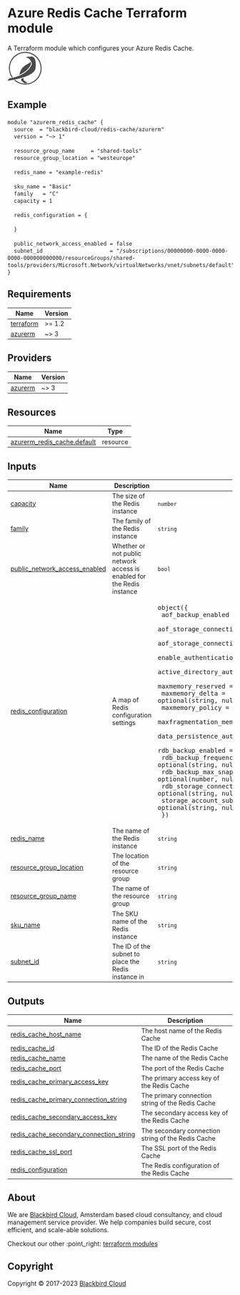 # Azure Redis Cache Terraform module
A Terraform module which configures your Azure Redis Cache.  
[![blackbird-logo](https://raw.githubusercontent.com/blackbird-cloud/terraform-module-template/main/.config/logo_simple.png)](https://www.blackbird.cloud)

## Example
```hcl
module "azurerm_redis_cache" {
  source  = "blackbird-cloud/redis-cache/azurerm"
  version = "~> 1"

  resource_group_name     = "shared-tools"
  resource_group_location = "westeurope"

  redis_name = "example-redis"

  sku_name = "Basic"
  family   = "C"
  capacity = 1

  redis_configuration = {

  }

  public_network_access_enabled = false
  subnet_id                     = "/subscriptions/00000000-0000-0000-0000-000000000000/resourceGroups/shared-tools/providers/Microsoft.Network/virtualNetworks/vnet/subnets/default"
}
```

## Requirements

| Name | Version |
|------|---------|
| <a name="requirement_terraform"></a> [terraform](#requirement\_terraform) | >= 1.2 |
| <a name="requirement_azurerm"></a> [azurerm](#requirement\_azurerm) | ~> 3 |

## Providers

| Name | Version |
|------|---------|
| <a name="provider_azurerm"></a> [azurerm](#provider\_azurerm) | ~> 3 |

## Resources

| Name | Type |
|------|------|
| [azurerm_redis_cache.default](https://registry.terraform.io/providers/hashicorp/azurerm/latest/docs/resources/redis_cache) | resource |

## Inputs

| Name | Description | Type | Default | Required |
|------|-------------|------|---------|:--------:|
| <a name="input_capacity"></a> [capacity](#input\_capacity) | The size of the Redis instance | `number` | n/a | yes |
| <a name="input_family"></a> [family](#input\_family) | The family of the Redis instance | `string` | n/a | yes |
| <a name="input_public_network_access_enabled"></a> [public\_network\_access\_enabled](#input\_public\_network\_access\_enabled) | Whether or not public network access is enabled for the Redis instance | `bool` | `true` | no |
| <a name="input_redis_configuration"></a> [redis\_configuration](#input\_redis\_configuration) | A map of Redis configuration settings | <pre>object({<br>    aof_backup_enabled                      = optional(bool, false)<br>    aof_storage_connection_string_0         = optional(string, null)<br>    aof_storage_connection_string_1         = optional(string, null)<br>    enable_authentication                   = optional(bool, true)<br>    active_directory_authentication_enabled = optional(bool, false)<br>    maxmemory_reserved                      = optional(string, null)<br>    maxmemory_delta                         = optional(string, null)<br>    maxmemory_policy                        = optional(string, null)<br>    maxfragmentation_memory_reserved        = optional(string, null)<br>    data_persistence_authentication_method  = optional(string, null)<br>    rdb_backup_enabled                      = optional(bool, false)<br>    rdb_backup_frequency                    = optional(string, null)<br>    rdb_backup_max_snapshot_count           = optional(number, null)<br>    rdb_storage_connection_string           = optional(string, null)<br>    storage_account_subscription_id         = optional(string, null)<br>  })</pre> | n/a | yes |
| <a name="input_redis_name"></a> [redis\_name](#input\_redis\_name) | The name of the Redis instance | `string` | n/a | yes |
| <a name="input_resource_group_location"></a> [resource\_group\_location](#input\_resource\_group\_location) | The location of the resource group | `string` | n/a | yes |
| <a name="input_resource_group_name"></a> [resource\_group\_name](#input\_resource\_group\_name) | The name of the resource group | `string` | n/a | yes |
| <a name="input_sku_name"></a> [sku\_name](#input\_sku\_name) | The SKU name of the Redis instance | `string` | n/a | yes |
| <a name="input_subnet_id"></a> [subnet\_id](#input\_subnet\_id) | The ID of the subnet to place the Redis instance in | `string` | n/a | yes |

## Outputs

| Name | Description |
|------|-------------|
| <a name="output_redis_cache_host_name"></a> [redis\_cache\_host\_name](#output\_redis\_cache\_host\_name) | The host name of the Redis Cache |
| <a name="output_redis_cache_id"></a> [redis\_cache\_id](#output\_redis\_cache\_id) | The ID of the Redis Cache |
| <a name="output_redis_cache_name"></a> [redis\_cache\_name](#output\_redis\_cache\_name) | The name of the Redis Cache |
| <a name="output_redis_cache_port"></a> [redis\_cache\_port](#output\_redis\_cache\_port) | The port of the Redis Cache |
| <a name="output_redis_cache_primary_access_key"></a> [redis\_cache\_primary\_access\_key](#output\_redis\_cache\_primary\_access\_key) | The primary access key of the Redis Cache |
| <a name="output_redis_cache_primary_connection_string"></a> [redis\_cache\_primary\_connection\_string](#output\_redis\_cache\_primary\_connection\_string) | The primary connection string of the Redis Cache |
| <a name="output_redis_cache_secondary_access_key"></a> [redis\_cache\_secondary\_access\_key](#output\_redis\_cache\_secondary\_access\_key) | The secondary access key of the Redis Cache |
| <a name="output_redis_cache_secondary_connection_string"></a> [redis\_cache\_secondary\_connection\_string](#output\_redis\_cache\_secondary\_connection\_string) | The secondary connection string of the Redis Cache |
| <a name="output_redis_cache_ssl_port"></a> [redis\_cache\_ssl\_port](#output\_redis\_cache\_ssl\_port) | The SSL port of the Redis Cache |
| <a name="output_redis_configuration"></a> [redis\_configuration](#output\_redis\_configuration) | The Redis configuration of the Redis Cache |

## About

We are [Blackbird Cloud](https://blackbird.cloud), Amsterdam based cloud consultancy, and cloud management service provider. We help companies build secure, cost efficient, and scale-able solutions.

Checkout our other :point\_right: [terraform modules](https://registry.terraform.io/namespaces/blackbird-cloud)

## Copyright

Copyright © 2017-2023 [Blackbird Cloud](https://www.blackbird.cloud)
